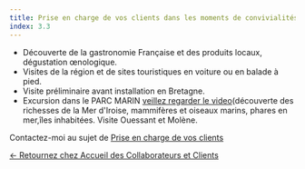 ```yaml
---
title: Prise en charge de vos clients dans les moments de convivialités
index: 3.3
---
```


- Découverte de la gastronomie Française et des produits locaux, dégustation œnologique.
- Visites de la région et de sites touristiques en voiture ou en balade à pied.
- Visite préliminaire avant installation en Bretagne.
- Excursion dans le PARC MARIN [ veillez regarder le video](/video)(découverte des richesses de la Mer d'Iroise, mammifères et oiseaux marins, phares en mer,îles inhabitées. 
Visite Ouessant et Molène.

Contactez-moi au sujet de [Prise en charge de vos clients](mailto:glynorpwood@gmail.com?subject=Prise%20en%20charge&body=Tapez%20%0Avotre%20message%20ici%0A)

[← Retournez chez Accueil des Collaborateurs et Clients](/posts/accueildesclients)
